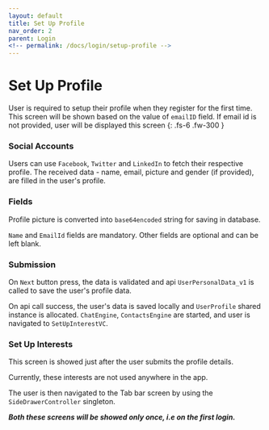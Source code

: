 ```yaml
---
layout: default
title: Set Up Profile
nav_order: 2
parent: Login
<!-- permalink: /docs/login/setup-profile -->
---
```


# Set Up Profile

User is required to setup their profile when they register for the first time. This screen will be shown based on the value of `emailID` field. If email id is not provided, user will be displayed this screen
{: .fs-6 .fw-300 }

### Social Accounts

Users can use `Facebook`, `Twitter` and `LinkedIn` to fetch their respective profile. The received data - name, email, picture and gender (if provided), are filled in the user's profile.

### Fields

Profile picture is converted into `base64encoded` string for saving in database.

`Name` and `EmailId` fields are mandatory. Other fields are optional and can be left blank.

### Submission

On `Next` button press, the data is validated and api `UserPersonalData_v1` is called to save the user's profile data.

On api call success, the user's data is saved locally and `UserProfile` shared instance is allocated. `ChatEngine`, `ContactsEngine` are started, and user is navigated to `SetUpInterestVC`.

### Set Up Interests

This screen is showed just after the user submits the profile details.

Currently, these interests are not used anywhere in the app.

The user is then navigated to the Tab bar screen by using the `SideDrawerController` singleton.

***Both these screens will be showed only once, i.e on the first login.***
